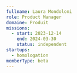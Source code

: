 ```yaml
---
fullname: Laura Mondoloni
role: Product Manager
domaine: Produit
missions:
  - start: 2023-12-14
    end: 2024-03-30
    status: independent
startups:
  - homologation
memberType: beta
---
```


